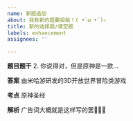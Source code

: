```yaml
---
name: 新题追加
about: 我有新的题要投稿！( •̀ ω •́ )✧
title: 新的选择题/填空题
labels: enhancement
assignees: ''

---
```


**题目题干**
2. 你说得对，但是原神是一款…

**答案**
由米哈游研发的3D开放世界冒险类游戏

**考点**
原神圣经

**解析**
广告词大概就是这样写的罢🧔🏻‍♂️
